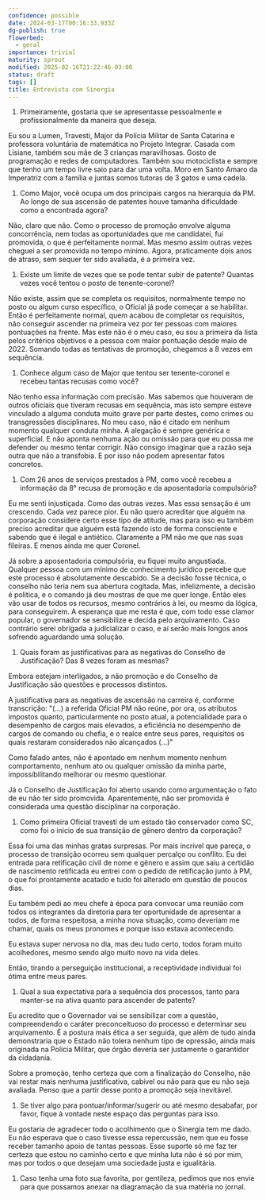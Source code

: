 ```yaml
---
confidence: possible
date: 2024-03-17T00:16:33.933Z
dg-publish: true
flowerbed:
  - geral
importance: trivial
maturity: sprout
modified: 2025-02-16T21:22:46-03:00
status: draft
tags: []
title: Entrevista com Sinergia
---
```


1. Primeiramente, gostaria que se apresentasse pessoalmente e profissionalmente da maneira que deseja.

Eu sou a Lumen, Travesti, Major da Polícia Militar de Santa Catarina e professora voluntária de matemática no Projeto Integrar. Casada com Lisiane, também sou mãe de 3 crianças maravilhosas. Gosto de programação e redes de computadores. Também sou motociclista e sempre que tenho um tempo livre saio para dar uma volta. Moro em Santo Amaro da Imperatriz com a família e juntas somos tutoras de 3 gatos e uma cadela.

1. Como Major, você ocupa um dos principais cargos na hierarquia da PM. Ao longo de sua ascensão de patentes houve tamanha dificuldade como a encontrada agora?

Não, claro que não. Como o processo de promoção envolve alguma concorrência, nem todas as oportunidades que me candidatei, fui promovida, o que é perfeitamente normal. Mas mesmo assim outras vezes cheguei a ser promovida no tempo mínimo. Agora, praticamente dois anos de atraso, sem sequer ter sido avaliada, é a primeira vez.

1. Existe um limite de vezes que se pode tentar subir de patente? Quantas vezes você tentou o posto de tenente-coronel?

Não existe, assim que se completa os requisitos, normalmente tempo no posto ou algum curso específico, o Oficial já pode começar a se habilitar. Então é perfeitamente normal, quem acabou de completar os requisitos, não conseguir ascender na primeira vez por ter pessoas com maiores pontuações na frente. Mas este não é o meu caso, eu sou a primeira da lista pelos critérios objetivos e a pessoa com maior pontuação desde maio de 2022. Somando todas as tentativas de promoção, chegamos a 8 vezes em sequência.

1. Conhece algum caso de Major que tentou ser tenente-coronel e recebeu tantas recusas como você?

Não tenho essa informação com precisão. Mas sabemos que houveram de outros oficiais que tiveram recusas em sequência, mas isto sempre esteve vinculado a alguma conduta muito grave por parte destes, como crimes ou transgressões disciplinares. No meu caso, não é citado em nenhum momento qualquer conduta minha. A alegação é sempre genérica e superficial. E não aponta nenhuma ação ou omissão para que eu possa me defender ou mesmo tentar corrigir. Não consigo imaginar que a razão seja outra que não a transfobia. E por isso não podem apresentar fatos concretos.

1. Com 26 anos de serviços prestados à PM, como você recebeu a informação da 8° recusa de promoção e da aposentadoria compulsória?

Eu me senti injustiçada. Como das outras vezes. Mas essa sensação é um crescendo. Cada vez parece pior. Eu não quero acreditar que alguém na corporação considere certo esse tipo de atitude, mas para isso eu também preciso acreditar que alguém está fazendo isto de forma consciente e sabendo que é ilegal e antiético. Claramente a PM não me que nas suas fileiras. E menos ainda me quer Coronel.

Já sobre a aposentadoria compulsória, eu fiquei muito angustiada. Qualquer pessoa com um mínimo de conhecimento jurídico percebe que este processo é absolutamente descabido. Se a decisão fosse técnica, o conselho não teria nem sua abertura cogitada. Mas, infelizmente, a decisão é politica, e o comando já deu mostras de que me quer longe. Então eles vão usar de todos os recursos, mesmo contrários à lei, ou mesmo da lógica, para conseguirem. A esperança que me resta é que, com todo esse clamor popular, o governador se sensibilize e decida pelo arquivamento. Caso contrário serei obrigada a judicializar o caso, e aí serão mais longos anos sofrendo aguardando uma solução.

1. Quais foram as justificativas para as negativas do Conselho de Justificação? Das 8 vezes foram as mesmas?

Embora estejam interligados, a não promoção e do Conselho de Justificação são questões e processos distintos.

A justificativa para as negativas de ascensão na carreira é, conforme transcrição: "(...) a referida Oficial PM não reúne, por ora, os atributos impostos quanto, particularmente no posto atual, a potencialidade para o desempenho de cargos mais elevados, a eficiência no desempenho de cargos de comando ou chefia, e o realce entre seus pares, requisitos os quais restaram considerados não alcançados (...)"

Como falado antes, não é apontado em nenhum momento nenhum comportamento, nenhum ato ou qualquer omissão da minha parte, impossibilitando melhorar ou mesmo questionar.

Já o Conselho de Justificação foi aberto usando como argumentação o fato de eu não ter sido promovida. Aparentemente, não ser promovida é considerada uma questão disciplinar na corporação.

1. Como primeira Oficial travesti de um estado tão conservador como SC, como foi o início de sua transição de gênero dentro da corporação?

Essa foi uma das minhas gratas surpresas. Por mais incrível que pareça, o processo de transição ocorreu sem qualquer percalço ou conflito. Eu dei entrada para retificação civil de nome e gênero e assim que saiu a certidão de nascimento retificada eu entrei com o pedido de retificação junto à PM, o que foi prontamente acatado e tudo foi alterado em questão de poucos dias.

Eu também pedi ao meu chefe à época para convocar uma reunião com todos os integrantes da diretoria para ter oportunidade de apresentar a todos, de forma respeitosa, a minha nova situação, como deveriam me chamar, quais os meus pronomes e porque isso estava acontecendo.

Eu estava super nervosa no dia, mas deu tudo certo, todos foram muito acolhedores, mesmo sendo algo muito novo na vida deles.

Então, tirando a perseguição institucional, a receptividade individual foi ótima entre meus pares.

1. Qual a sua expectativa para a sequência dos processos, tanto para manter-se na ativa quanto para ascender de patente?

Eu acredito que o Governador vai se sensibilizar com a questão, compreendendo o caráter preconceituoso do processo e determinar seu arquivamento. É a postura mais ética a ser seguida, que além de tudo ainda demonstraria que o Estado não tolera nenhum tipo de opressão, ainda mais originada na Polícia Militar, que órgão deveria ser justamente o garantidor da cidadania.

Sobre a promoção, tenho certeza que com a finalização do Conselho, não vai restar mais nenhuma justificativa, cabível ou não para que eu não seja avaliada. Penso que a partir desse ponto a promoção seja inevitável.

1. Se tiver algo para pontuar/informar/sugerir ou até mesmo desabafar, por favor, fique à vontade neste espaço das perguntas para isso.

Eu gostaria de agradecer todo o acolhimento que o Sinergia tem me dado. Eu não esperava que o caso tivesse essa repercussão, nem que eu fosse receber tamanho apoio de tantas pessoas. Esse suporte só me faz ter certeza que estou no caminho certo e que minha luta não é só por mim, mas por todos o que desejam uma sociedade justa e igualitária.

1. Caso tenha uma foto sua favorita, por gentileza, pedimos que nos envie para que possamos anexar na diagramação da sua matéria no jornal.
